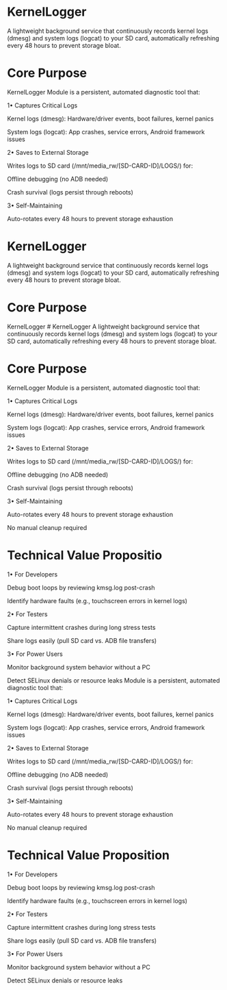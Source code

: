 
# KernelLogger
A lightweight background service that continuously records kernel logs (dmesg) and system logs (logcat) to your SD card, automatically refreshing every 48 hours to prevent storage bloat.

# Core Purpose
KernelLogger Module is a persistent, automated diagnostic tool that:

1• Captures Critical Logs

Kernel logs (dmesg): Hardware/driver events, boot failures, kernel panics

System logs (logcat): App crashes, service errors, Android framework issues

2• Saves to External Storage

Writes logs to SD card (/mnt/media_rw/[SD-CARD-ID]/LOGS/) for:

Offline debugging (no ADB needed)

Crash survival (logs persist through reboots)

3• Self-Maintaining

Auto-rotates every 48 hours to prevent storage exhaustion
# KernelLogger
A lightweight background service that continuously records kernel logs (dmesg) and system logs (logcat) to your SD card, automatically refreshing every 48 hours to prevent storage bloat.

# Core Purpose
KernelLogger # KernelLogger
A lightweight background service that continuously records kernel logs (dmesg) and system logs (logcat) to your SD card, automatically refreshing every 48 hours to prevent storage bloat.

# Core Purpose
KernelLogger Module is a persistent, automated diagnostic tool that:

1• Captures Critical Logs

Kernel logs (dmesg): Hardware/driver events, boot failures, kernel panics

System logs (logcat): App crashes, service errors, Android framework issues

2• Saves to External Storage

Writes logs to SD card (/mnt/media_rw/[SD-CARD-ID]/LOGS/) for:

Offline debugging (no ADB needed)

Crash survival (logs persist through reboots)

3• Self-Maintaining

Auto-rotates every 48 hours to prevent storage exhaustion

No manual cleanup required

# Technical Value Propositio 

1• For Developers

Debug boot loops by reviewing kmsg.log post-crash

Identify hardware faults (e.g., touchscreen errors in kernel logs)

2• For Testers

Capture intermittent crashes during long stress tests

Share logs easily (pull SD card vs. ADB file transfers)

3• For Power Users

Monitor background system behavior without a PC

Detect SELinux denials or resource leaks
Module is a persistent, automated diagnostic tool that:

1• Captures Critical Logs

Kernel logs (dmesg): Hardware/driver events, boot failures, kernel panics

System logs (logcat): App crashes, service errors, Android framework issues

2• Saves to External Storage

Writes logs to SD card (/mnt/media_rw/[SD-CARD-ID]/LOGS/) for:

Offline debugging (no ADB needed)

Crash survival (logs persist through reboots)

3• Self-Maintaining

Auto-rotates every 48 hours to prevent storage exhaustion

No manual cleanup required

# Technical Value Proposition

1• For Developers

Debug boot loops by reviewing kmsg.log post-crash

Identify hardware faults (e.g., touchscreen errors in kernel logs)

2• For Testers

Capture intermittent crashes during long stress tests

Share logs easily (pull SD card vs. ADB file transfers)

3• For Power Users

Monitor background system behavior without a PC

Detect SELinux denials or resource leaks
